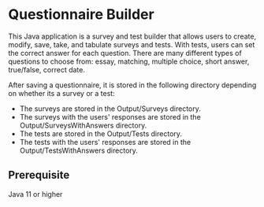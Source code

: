 # Questionnaire Builder

This Java application is a survey and test builder that allows users to create, modify, save, take, and tabulate surveys and tests. With tests, users can set the correct answer for each question. There are many different types of questions to choose from: essay, matching, multiple choice, short answer, true/false, correct date.

After saving a questionnaire, it is stored in the following directory depending on whether its a survey or a test:
- The surveys are stored in the Output/Surveys directory.
- The surveys with the users' responses are stored in the Output/SurveysWithAnswers directory.
- The tests are stored in the Output/Tests directory.
- The tests with the users' responses are stored in the Output/TestsWithAnswers directory.


## Prerequisite 

Java 11 or higher